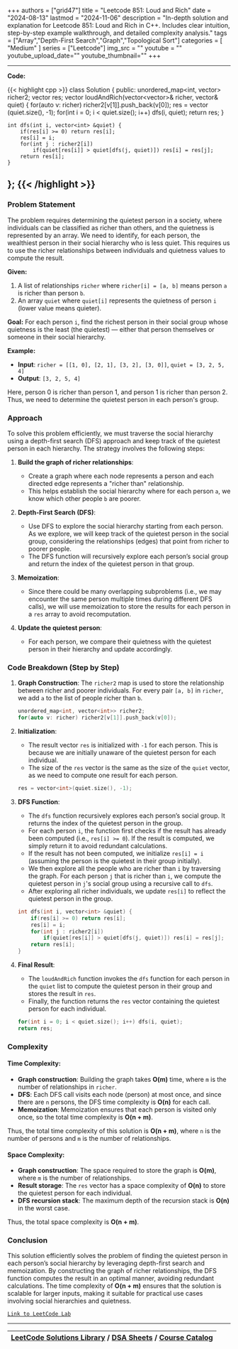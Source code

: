
+++
authors = ["grid47"]
title = "Leetcode 851: Loud and Rich"
date = "2024-08-13"
lastmod = "2024-11-06"
description = "In-depth solution and explanation for Leetcode 851: Loud and Rich in C++. Includes clear intuition, step-by-step example walkthrough, and detailed complexity analysis."
tags = ["Array","Depth-First Search","Graph","Topological Sort"]
categories = [
    "Medium"
]
series = ["Leetcode"]
img_src = ""
youtube = ""
youtube_upload_date=""
youtube_thumbnail=""
+++



---
**Code:**

{{< highlight cpp >}}
class Solution {
public:
    unordered_map<int, vector<int>> richer2;
    vector<int> res;
    vector<int> loudAndRich(vector<vector<int>>& richer, vector<int>& quiet) {
        for(auto v: richer) richer2[v[1]].push_back(v[0]);
        res = vector<int> (quiet.size(), -1);
        for(int i = 0; i < quiet.size(); i++) dfs(i, quiet);
        return res;
    }

    int dfs(int i, vector<int> &quiet) {
        if(res[i] >= 0) return res[i];
        res[i] = i;
        for(int j : richer2[i])
            if(quiet[res[i]] > quiet[dfs(j, quiet)]) res[i] = res[j];
        return res[i];
    }
};
{{< /highlight >}}
---

### Problem Statement

The problem requires determining the quietest person in a society, where individuals can be classified as richer than others, and the quietness is represented by an array. We need to identify, for each person, the wealthiest person in their social hierarchy who is less quiet. This requires us to use the richer relationships between individuals and quietness values to compute the result.

**Given:**
1. A list of relationships `richer` where `richer[i] = [a, b]` means person `a` is richer than person `b`.
2. An array `quiet` where `quiet[i]` represents the quietness of person `i` (lower value means quieter).
   
**Goal:**
For each person `i`, find the richest person in their social group whose quietness is the least (the quietest) — either that person themselves or someone in their social hierarchy.

**Example:**
- **Input**: `richer = [[1, 0], [2, 1], [3, 2], [3, 0]]`, `quiet = [3, 2, 5, 4]`
- **Output**: `[3, 2, 5, 4]`

Here, person 0 is richer than person 1, and person 1 is richer than person 2. Thus, we need to determine the quietest person in each person's group.

### Approach

To solve this problem efficiently, we must traverse the social hierarchy using a depth-first search (DFS) approach and keep track of the quietest person in each hierarchy. The strategy involves the following steps:

1. **Build the graph of richer relationships**:
   - Create a graph where each node represents a person and each directed edge represents a "richer than" relationship.
   - This helps establish the social hierarchy where for each person `a`, we know which other people `b` are poorer.

2. **Depth-First Search (DFS)**:
   - Use DFS to explore the social hierarchy starting from each person. As we explore, we will keep track of the quietest person in the social group, considering the relationships (edges) that point from richer to poorer people.
   - The DFS function will recursively explore each person’s social group and return the index of the quietest person in that group.

3. **Memoization**:
   - Since there could be many overlapping subproblems (i.e., we may encounter the same person multiple times during different DFS calls), we will use memoization to store the results for each person in a `res` array to avoid recomputation.
   
4. **Update the quietest person**:
   - For each person, we compare their quietness with the quietest person in their hierarchy and update accordingly.

### Code Breakdown (Step by Step)

1. **Graph Construction**:
   The `richer2` map is used to store the relationship between richer and poorer individuals. For every pair `[a, b]` in `richer`, we add `a` to the list of people richer than `b`.

   ```cpp
   unordered_map<int, vector<int>> richer2;
   for(auto v: richer) richer2[v[1]].push_back(v[0]);
   ```

2. **Initialization**:
   - The result vector `res` is initialized with `-1` for each person. This is because we are initially unaware of the quietest person for each individual.
   - The size of the `res` vector is the same as the size of the `quiet` vector, as we need to compute one result for each person.

   ```cpp
   res = vector<int>(quiet.size(), -1);
   ```

3. **DFS Function**:
   - The `dfs` function recursively explores each person’s social group. It returns the index of the quietest person in the group.
   - For each person `i`, the function first checks if the result has already been computed (i.e., `res[i] >= 0`). If the result is computed, we simply return it to avoid redundant calculations.
   - If the result has not been computed, we initialize `res[i] = i` (assuming the person is the quietest in their group initially).
   - We then explore all the people who are richer than `i` by traversing the graph. For each person `j` that is richer than `i`, we compute the quietest person in `j`'s social group using a recursive call to `dfs`.
   - After exploring all richer individuals, we update `res[i]` to reflect the quietest person in the group.

   ```cpp
   int dfs(int i, vector<int> &quiet) {
       if(res[i] >= 0) return res[i];
       res[i] = i;
       for(int j : richer2[i])
           if(quiet[res[i]] > quiet[dfs(j, quiet)]) res[i] = res[j];
       return res[i];
   }
   ```

4. **Final Result**:
   - The `loudAndRich` function invokes the `dfs` function for each person in the `quiet` list to compute the quietest person in their group and stores the result in `res`.
   - Finally, the function returns the `res` vector containing the quietest person for each individual.

   ```cpp
   for(int i = 0; i < quiet.size(); i++) dfs(i, quiet);
   return res;
   ```

### Complexity

#### Time Complexity:
- **Graph construction**: Building the graph takes **O(m)** time, where `m` is the number of relationships in `richer`.
- **DFS**: Each DFS call visits each node (person) at most once, and since there are `n` persons, the DFS time complexity is **O(n)** for each call.
- **Memoization**: Memoization ensures that each person is visited only once, so the total time complexity is **O(n + m)**.

Thus, the total time complexity of this solution is **O(n + m)**, where `n` is the number of persons and `m` is the number of relationships.

#### Space Complexity:
- **Graph construction**: The space required to store the graph is **O(m)**, where `m` is the number of relationships.
- **Result storage**: The `res` vector has a space complexity of **O(n)** to store the quietest person for each individual.
- **DFS recursion stack**: The maximum depth of the recursion stack is **O(n)** in the worst case.

Thus, the total space complexity is **O(n + m)**.

### Conclusion

This solution efficiently solves the problem of finding the quietest person in each person’s social hierarchy by leveraging depth-first search and memoization. By constructing the graph of richer relationships, the DFS function computes the result in an optimal manner, avoiding redundant calculations. The time complexity of **O(n + m)** ensures that the solution is scalable for larger inputs, making it suitable for practical use cases involving social hierarchies and quietness.

[`Link to LeetCode Lab`](https://leetcode.com/problems/loud-and-rich/description/)

---

| [LeetCode Solutions Library](https://grid47.xyz/leetcode/) / [DSA Sheets](https://grid47.xyz/sheets/) / [Course Catalog](https://grid47.xyz/courses/) |
| --- |
